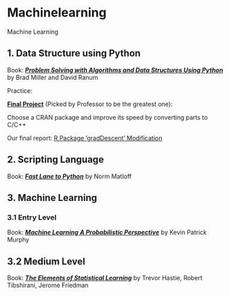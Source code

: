 # Machinelearning
Machine Learning

## 1. Data Structure using Python

Book: _**[Problem Solving with Algorithms and Data Structures Using Python](https://runestone.academy/runestone/books/published/pythonds/index.html)**_ by Brad Miller and David Ranum

Practice:

**[Final Project](https://twitter.com/matloff/status/1109900215094435843)** (Picked by Professor to be the greatest one):

Choose a CRAN package and improve its speed by converting parts to C/C++

Our final report: [R Package ’gradDescent’ Modification](http://heather.cs.ucdavis.edu/~matloff/145/JiLiuLiPengProject.pdf)




## 2. Scripting Language

Book: _**[Fast Lane to Python](http://heather.cs.ucdavis.edu/~matloff/145/FastLanePythonW2018.pdf)**_ by Norm Matloff

## 3. Machine Learning
### 3.1 Entry Level
Book: _**[Machine Learning A Probabilistic Perspective](https://www.cs.ubc.ca/~murphyk/MLbook/)**_ by Kevin Patrick Murphy

## 3.2 Medium Level
Book: _**[The Elements of  Statistical Learning](https://web.stanford.edu/~hastie/ElemStatLearn/)**_ by Trevor Hastie, Robert Tibshirani, Jerome Friedman
